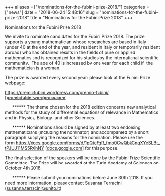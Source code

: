 +++
aliases = ["/nominations-for-the-fubini-prize-2018/"]
categories = ["news"]
date = "2018-06-24 15:48:16"
slug = "nominations-for-the-fubini-prize-2018"
title = "Nominations for the Fubini Prize 2018"
+++

Nominations for the Fubini Prize 2018

We invite to nominate candidates for the Fubini Prize 2018. The prize
supports a young mathematician whose researches are based in Italy
(under 40 at the end of the year, and resident in Italy or temporarily
resident abroad) who has obtained results in the fields of pure or
applied mathematics and is recognized for his studies by the
international scientific community.  The age of 40 is increased by one
year for each child if  the mathematician is a woman.

The prize is awarded every second year: please look at the Fubini Prize
webpage:

<https://premiofubini.wordpress.com/premio-fubini/>
\[[premiofubini.wordpress.com](http://premiofubini.wordpress.com/)\]

      \*\*\*\*\*\* The theme chosen for the 2018 edition concerns new
analytical methods for the study of differential equations of relevance
in Mathematics and in Physics, Biology  and other Sciences.

      \*\*\*\*\*\* Nominations should be signed by at least two
endorsing mathematicians (including the nominator) and accompanied by a
short paragraph supplying the reasons for the nomination. Please use the
form <https://docs.google.com/forms/d/1pQtcFgR_fmo0CwQbkCnqXYeSLBt_tPJUJ11MS5RXhNY>
\[[docs.google.com](http://docs.google.com/)\] for this purpose.

The final selection of the speakers will be done by the Fubini Prize
Scientific Committee. The Prize will be awarded at the Turin Academy of
Sciences on October 4th 2018.

      \*\*\*\*\*\* Please submit your nominations before June 30th 2018.
If you need more information, please contact Susanna Terracini
([susanna.terracini@unito.it](susanna.terracini@unito.it))
